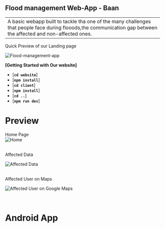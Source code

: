 ## Flood management Web-App  - Baan

<table>
<tr>
<td>
A basic webapp built to tackle tha one of the many challenges that people face during flooods,the communication gap between the affected and non-affected ones. 
</td>
</tr>
</table>

Quick Preview of our Landing page
<br/>

![Flood-management-app](https://github.com/Samudranil-silenthero/Masiha/blob/main/website/website-snapshots/baan.png)


**[Getting Started with Our website]** 

* [**`cd website`**]
* [**`npm install`**]
* [**`cd client`**]
* [**`npm install`**]
* [**`cd ..`**]
* [**`npm run dev`**]

# Preview
Home Page 
<br/>
![Home](https://github.com/Samudranil-silenthero/Masiha/blob/main/website/website-snapshots/Annotation%202021-03-21%20023004.png)

<br/>
Affected Data 

![Affected Data](https://github.com/Samudranil-silenthero/Masiha/blob/main/website/website-snapshots/Annotation%202021-03-21%20023130.png)

<br/>
Affected User on Maps

![Affected User on Google Maps](https://github.com/Samudranil-silenthero/Masiha/blob/main/website/website-snapshots/Annotation%202021-03-21%20023209.png)

<br/>

# Android App




